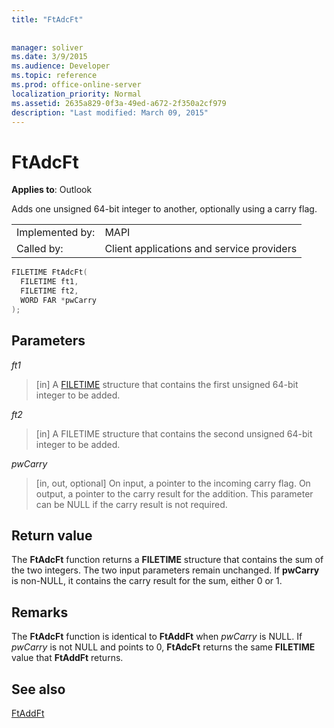 ```yaml
---
title: "FtAdcFt"
 
 
manager: soliver
ms.date: 3/9/2015
ms.audience: Developer
ms.topic: reference
ms.prod: office-online-server
localization_priority: Normal
ms.assetid: 2635a829-0f3a-49ed-a672-2f350a2cf979
description: "Last modified: March 09, 2015"
---
```


# FtAdcFt

  
  
**Applies to**: Outlook 
  
Adds one unsigned 64-bit integer to another, optionally using a carry flag.
  
|||
|:-----|:-----|
|Implemented by:  <br/> |MAPI  <br/> |
|Called by:  <br/> |Client applications and service providers  <br/> |
   
```cpp
FILETIME FtAdcFt( 
  FILETIME ft1, 
  FILETIME ft2, 
  WORD FAR *pwCarry
);
```

## Parameters

 _ft1_
  
> [in] A [FILETIME](filetime.md) structure that contains the first unsigned 64-bit integer to be added. 
    
 _ft2_
  
> [in] A FILETIME structure that contains the second unsigned 64-bit integer to be added.
    
 _pwCarry_
  
> [in, out, optional] On input, a pointer to the incoming carry flag. On output, a pointer to the carry result for the addition. This parameter can be NULL if the carry result is not required.
    
## Return value

The **FtAdcFt** function returns a **FILETIME** structure that contains the sum of the two integers. The two input parameters remain unchanged. If **pwCarry** is non-NULL, it contains the carry result for the sum, either 0 or 1. 
  
## Remarks

The **FtAdcFt** function is identical to **FtAddFt** when  _pwCarry_ is NULL. If  _pwCarry_ is not NULL and points to 0, **FtAdcFt** returns the same **FILETIME** value that **FtAddFt** returns. 
  
## See also



[FtAddFt](ftaddft.md)

